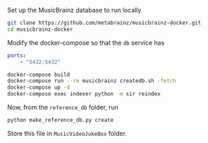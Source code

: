 Set up the MusicBrainz database to run locally

```bash
git clone https://github.com/metabrainz/musicbrainz-docker.git
cd musicbrainz-docker
```

Modify the docker-compose so that the `db` service has

```yaml
ports: 
    - "5432:5432"
```

```bash
docker-compose build
docker-compose run --rm musicbrainz createdb.sh -fetch
docker-compose up -d
docker-compose exec indexer python -m sir reindex
```

Now, from the `reference_db` folder, run

```bash
python make_reference_db.py create
```

Store this file in `MusicVideoJukeBox` folder.
